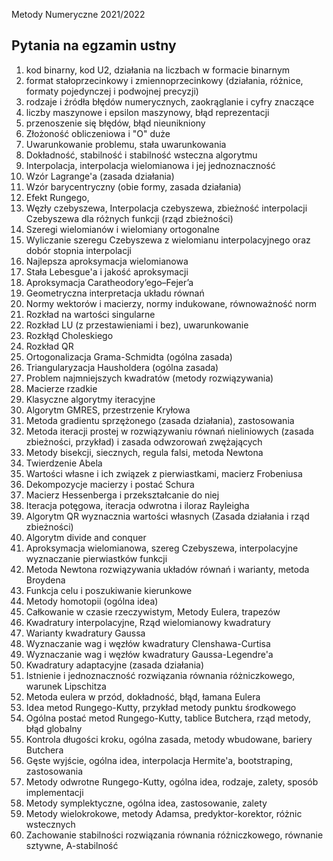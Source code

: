 Metody Numeryczne 2021/2022

## Pytania na egzamin ustny

1. kod binarny, kod U2, działania na liczbach w formacie binarnym
2. format stałoprzecinkowy i zmiennoprzecinkowy (działania, różnice, formaty pojedynczej i podwojnej precyzji)
3. rodzaje i źródła błędów numerycznych, zaokrąglanie i cyfry znaczące
4. liczby maszynowe i epsilon maszynowy, błąd reprezentacji
5. przenoszenie się błędów, błąd nieunikniony
6. Złożoność obliczeniowa i "O" duże
7. Uwarunkowanie problemu, stała uwarunkowania
8. Dokładność,  stabilność  i stabilność wsteczna algorytmu
9.  Interpolacja, interpolacja wielomianowa i jej jednoznaczność
10. Wzór Lagrange'a (zasada działania)
11. Wzór barycentryczny (obie formy, zasada działania)
12. Efekt Rungego, 
14. Węzły czebyszewa, Interpolacja czebyszewa, zbieżność interpolacji Czebyszewa dla różnych funkcji (rząd zbieżności)
17. Szeregi wielomianów i wielomiany ortogonalne
19. Wyliczanie szeregu Czebyszewa z wielomianu interpolacyjnego oraz dobór stopnia interpolacji
20. Najlepsza aproksymacja wielomianowa
21. Stała Lebesgue'a i jakość aproksymacji
22. Aproksymacja Caratheodory’ego–Fejer’a
23. Geometryczna interpretacja układu równań
24. Normy wektorów i macierzy, normy indukowane, równoważność norm
25. Rozkład na wartości singularne
27. Rozkład LU (z przestawieniami i bez), uwarunkowanie
28. Rozkłąd Choleskiego
29. Rozkład QR
30. Ortogonalizacja Grama-Schmidta (ogólna zasada)
31. Triangularyzacja Hausholdera (ogólna zasada)
32. Problem najmniejszych kwadratów (metody rozwiązywania)
33. Macierze rzadkie 
34. Klasyczne algorytmy iteracyjne
35. Algorytm GMRES, przestrzenie Kryłowa
36. Metoda gradientu sprzężonego (zasada działania), zastosowania
37. Metoda iteracji prostej w rozwiązywaniu równań nieliniowych (zasada zbieżności, przykład) i zasada odwzorowań zwężających
38. Metody bisekcji, siecznych, regula falsi, metoda Newtona
39. Twierdzenie Abela
40. Wartości własne i ich związek z pierwiastkami, macierz Frobeniusa
41. Dekompozycje macierzy i postać Schura
42. Macierz Hessenberga i przekształcanie do niej
43. Iteracja potęgowa, iteracja odwrotna i iloraz Rayleigha 
44. Algorytm QR wyznacznia wartości własnych (Zasada działania i rząd zbieżności)
45. Algorytm divide and conquer
46. Aproksymacja wielomianowa, szereg Czebyszewa, interpolacyjne wyznaczanie pierwiastków funkcji
47. Metoda Newtona rozwiązywania układów równań i warianty, metoda Broydena
50. Funkcja celu i poszukiwanie kierunkowe
51. Metody homotopii (ogólna idea)
52. Całkowanie w czasie rzeczywistym, Metody Eulera, trapezów
53. Kwadratury interpolacyjne, Rząd wielomianowy kwadratury
54. Warianty kwadratury Gaussa
55. Wyznaczanie wag i węzłów kwadratury Clenshawa-Curtisa
56. Wyznaczanie wag i węzłów kwadratury Gaussa-Legendre'a
57. Kwadratury adaptacyjne (zasada działania)
58. Istnienie i jednoznaczność rozwiązania równania różniczkowego, warunek Lipschitza
59. Metoda eulera w przód, dokładność, błąd, łamana Eulera
60. Idea metod Rungego-Kutty, przykład metody punktu środkowego
61. Ogólna postać metod Rungego-Kutty, tablice Butchera, rząd metody, błąd globalny
62. Kontrola długości kroku, ogólna zasada, metody wbudowane, bariery Butchera
63. Gęste wyjście, ogólna idea, interpolacja Hermite'a, bootstraping, zastosowania
64. Metody odwrotne Rungego-Kutty, ogólna idea, rodzaje, zalety, sposób implementacji
65. Metody symplektyczne, ogólna idea, zastosowanie, zalety
66. Metody wielokrokowe, metody Adamsa, predyktor-korektor, różnic wstecznych
67. Zachowanie stabilności rozwiązania równania różniczkowego, równanie sztywne, A-stabilność

